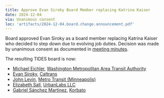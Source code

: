 ```yaml
---
title: Approve Evan Siroky Board Member replacing Katrina Kaiser
date: 2024-12-04
via: Unanimous consent
loc: 'artifacts/2024-12-04.board.change.announcement.pdf'
---
```


Board approved Evan Siroky as a board member replacing Katrina Kaiser who decided to step down due to evolving job duties. Decision was made by unanimous consent as documented in [meeting minutes](https://docs.google.com/document/d/1C-qynGan-jh4z1bJH_Qv3mJX0lXCHHKkzdrEgJzl3QY/edit?tab=t.0#heading=h.8sivksgu34s5).

The resulting TIDES board is now:

- [Michael Eichler](https://github.com/planitmichael), [Washington Metropolitan Area Transit Authority](https://hwww.wmata.com/)
- [Evan Siroky](https://github.com/evansiroky), [Caltrans](https://dot.ca.gov)
- [John Levin](https://github.com/jlstpaul), [Metro Transit (Minneapolis)](https://www.metrotransit.org/)
- [Elizabeth Sall](https://github.com/e-lo), [UrbanLabs LLC](https://urbanlabs.io)
- [Gabriel Sánchez Martinez](https://github.com/gabriel-korbato), [Korbato](https://korbato.com/)
